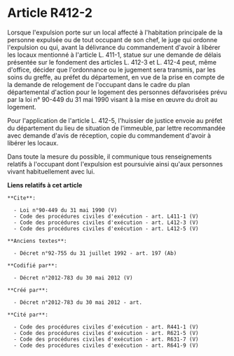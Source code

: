 # Article R412-2

Lorsque l'expulsion porte sur un local affecté à l'habitation principale de la personne expulsée ou de tout occupant de son
chef, le juge qui ordonne l'expulsion ou qui, avant la délivrance du commandement d'avoir à libérer les locaux mentionné à
l'article L. 411-1, statue sur une demande de délais présentée sur le fondement des articles L. 412-3 et L. 412-4 peut, même
d'office, décider que l'ordonnance ou le jugement sera transmis, par les soins du greffe, au préfet du département, en vue de
la prise en compte de la demande de relogement de l'occupant dans le cadre du plan départemental d'action pour le logement
des personnes défavorisées prévu par la loi n° 90-449 du 31 mai 1990 visant à la mise en œuvre du droit au logement. 

Pour l'application de l'article L. 412-5, l'huissier de justice envoie au préfet du département du lieu de situation de
l'immeuble, par lettre recommandée avec demande d'avis de réception, copie du commandement d'avoir à libérer les locaux. 

Dans toute la mesure du possible, il communique tous renseignements relatifs à l'occupant dont l'expulsion est poursuivie
ainsi qu'aux personnes vivant habituellement avec lui.

**Liens relatifs à cet article**

	**Cite**:

	  - Loi n°90-449 du 31 mai 1990 (V)
	  - Code des procédures civiles d'exécution - art. L411-1 (V)
	  - Code des procédures civiles d'exécution - art. L412-3 (V)
	  - Code des procédures civiles d'exécution - art. L412-5 (V)

	**Anciens textes**:

	  - Décret n°92-755 du 31 juillet 1992 - art. 197 (Ab)

	**Codifié par**:

	  - Décret n°2012-783 du 30 mai 2012 (V)

	**Créé par**:

	  - Décret n°2012-783 du 30 mai 2012 - art.

	**Cité par**:

	  - Code des procédures civiles d'exécution - art. R441-1 (V)
	  - Code des procédures civiles d'exécution - art. R621-5 (V)
	  - Code des procédures civiles d'exécution - art. R631-7 (V)
	  - Code des procédures civiles d'exécution - art. R641-9 (V)
